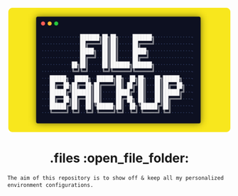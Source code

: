 <p align="center">
    <img src="./assets/images/dotfiles-image.png" width="500">
</p>

<h1 align="center">.files :open_file_folder: </h1> 



```
The aim of this repository is to show off & keep all my personalized environment configurations.
```


<!-- 
https://github.com/VapourNvim/VapourNvim
https://github.com/carloscuesta/gitmoji-cli 
https://github.com/Alexays/Waybar
-->